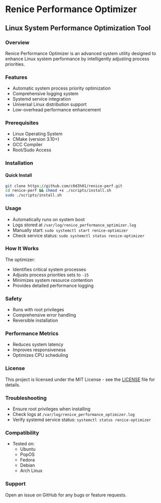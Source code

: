 # Renice Performance Optimizer

## Linux System Performance Optimization Tool

### Overview

Renice Performance Optimizer is an advanced system utility designed to enhance Linux system performance by intelligently adjusting process priorities.

### Features

- Automatic system process priority optimization
- Comprehensive logging system
- Systemd service integration
- Universal Linux distribution support
- Low-overhead performance enhancement

### Prerequisites

- Linux Operating System
- CMake (version 3.10+)
- GCC Compiler
- Root/Sudo Access

### Installation

#### Quick Install

```bash
git clone https://github.com/c0d3h01/renice-perf.git
cd renice-perf && chmod +x ./scripts/install.sh
sudo ./scripts/install.sh
```

### Usage

- Automatically runs on system boot
- Logs stored at `/var/log/renice_performance_optimizer.log`
- Manually start: `sudo systemctl start renice-optimizer`
- Check service status: `sudo systemctl status renice-optimizer`

### How It Works

The optimizer:
- Identifies critical system processes 
- Adjusts process priorities sets to `-15`
- Minimizes system resource contention
- Provides detailed performance logging

### Safety

- Runs with root privileges
- Comprehensive error handling
- Reversible installation

### Performance Metrics

- Reduces system latency
- Improves responsiveness
- Optimizes CPU scheduling

### License

This project is licensed under the MIT License - see the [LICENSE](LICENSE) file for details.

### Troubleshooting

- Ensure root privileges when installing
- Check logs at `/var/log/renice_performance_optimizer.log`
- Verify systemd service status: `systemctl status renice-optimizer`

### Compatibility

- Tested on:
  * Ubuntu
  * PopOS
  * Fedora
  * Debian
  * Arch Linux

### Support

Open an issue on GitHub for any bugs or feature requests.